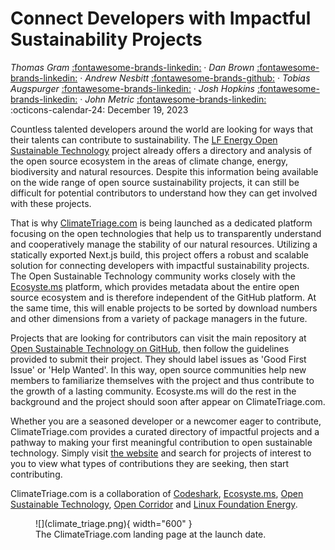 # Connect Developers with Impactful Sustainability Projects

 _Thomas Gram_  [:fontawesome-brands-linkedin:](https://www.linkedin.com/in/thomasegebrandgram/) · _Dan Brown_ [:fontawesome-brands-linkedin:](https://www.linkedin.com/in/dbrownusc/) · _Andrew Nesbitt_ [:fontawesome-brands-github:](https://github.com/andrew) · _Tobias Augspurger_ [:fontawesome-brands-linkedin:](https://www.linkedin.com/in/tobias-augspurger/) · _Josh Hopkins_ [:fontawesome-brands-linkedin:](https://www.linkedin.com/in/hopkins-josh/) · _John Metric_
 [:fontawesome-brands-linkedin:](https://www.linkedin.com/in/jmertic/) <br>
:octicons-calendar-24: December 19, 2023

Countless talented developers around the world are looking for ways that their talents can contribute to sustainability. The [LF Energy Open Sustainable Technology](https://lfenergy.org/projects/open-sustainable-technology/) project already offers a directory and analysis of the open source ecosystem in the areas of climate change, energy, biodiversity and natural resources. Despite this information being available on the wide range of open source sustainability projects, it can still be difficult for potential contributors to understand how they can get involved with these projects.

That is why [ClimateTriage.com](https://climatetriage.com/) is being launched as a dedicated platform focusing on the open technologies that help us to transparently understand and cooperatively manage the stability of our natural resources. Utilizing a statically exported Next.js build, this project offers a robust and scalable solution for connecting developers with impactful sustainability projects. The Open Sustainable Technology community works closely with the [Ecosyste.ms](https://ecosyste.ms/) platform, which provides metadata about the entire open source ecosystem and is therefore independent of the GitHub platform. At the same time, this will enable projects to be sorted by download numbers and other dimensions from a variety of package managers in the future.

Projects that are looking for contributors can visit the main repository at [Open Sustainable Technology on GitHub](https://github.com/protontypes/open-sustainable-technology), then follow the guidelines provided to submit their project. They should label issues as 'Good First Issue' or 'Help Wanted'. In this way, open source communities help new members to familiarize themselves with the project and thus contribute to the growth of a lasting community. Ecosyste.ms will do the rest in the background and the project should soon after appear on ClimateTriage.com.

Whether you are a seasoned developer or a newcomer eager to contribute, ClimateTriage.com provides a curated directory of impactful projects and a pathway to making your first meaningful contribution to open sustainable technology. Simply visit [the website](https://climatetriage.com/) and search for projects of interest to you to view what types of contributions they are seeking, then start contributing.

ClimateTriage.com is a collaboration of [Codeshark](https://codeshark.net/), [Ecosyste.ms](https://ecosyste.ms/), [Open Sustainable Technology](https://opensustain.tech/), [Open Corridor](https://opencorridor.org/) and [Linux Foundation Energy](https://lfenergy.org/).

<figure markdown>
  ![](climate_triage.png){ width="600" }
  <figcaption> The ClimateTriage.com landing page at the launch date. </figcaption>
</figure>
